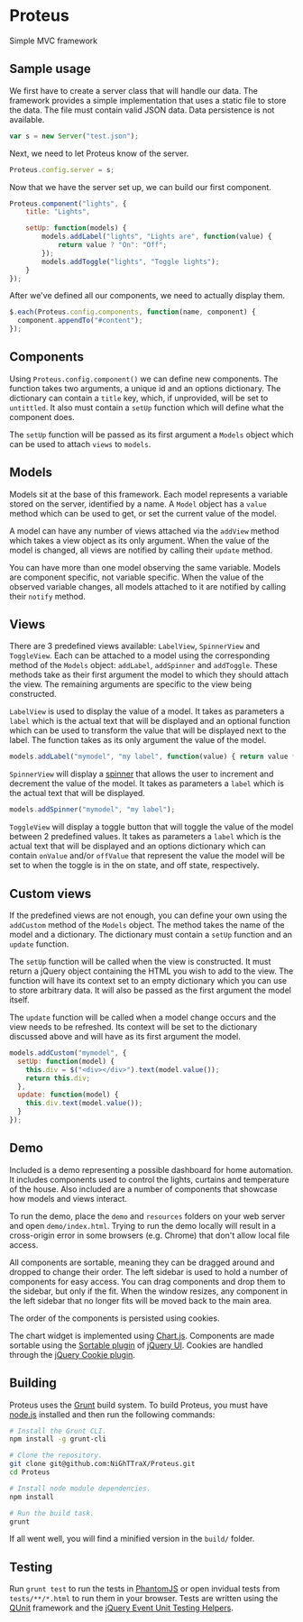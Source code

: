 Proteus
=======

Simple MVC framework


Sample usage
------------

We first have to create a server class that will handle our data. The framework provides a simple implementation that uses a static file to store the data. The file must contain valid JSON data. Data persistence is not available.

```javascript
var s = new Server("test.json");
```

Next, we need to let Proteus know of the server.

```javascript
Proteus.config.server = s;
```

Now that we have the server set up, we can build our first component.

```javascript
Proteus.component("lights", {
	title: "Lights",

	setUp: function(models) {
		models.addLabel("lights", "Lights are", function(value) {
			return value ? "On": "Off";
		});
		models.addToggle("lights", "Toggle lights");
	}
});
```

After we've defined all our components, we need to actually display them.

```javascript
$.each(Proteus.config.components, function(name, component) {
  component.appendTo("#content");
});
```

Components
----------

Using ```Proteus.config.component()``` we can define new components. The function takes two arguments, a unique id and an options dictionary. The dictionary can contain a ```title``` key, which, if unprovided, will be set to ```untittled```. It also must contain a ```setUp``` function which will define what the component does.

The ```setUp``` function will be passed as its first argument a ```Models``` object which can be used to attach ```views``` to ```models```.


Models
------

Models sit at the base of this framework. Each model represents a variable stored on the server, identified by a name. A ```Model``` object has a ```value``` method which can be used to get, or set the current value of the model.

A model can have any number of views attached via the ```addView``` method which takes a view object as its only argument. When the value of the model is changed, all views are notified by calling their ```update``` method.

You can have more than one model observing the same variable. Models are component specific, not variable specific. When the value of the observed variable changes, all models attached to it are notified by calling their ```notify``` method.


Views
-----

There are 3 predefined views available: ```LabelView```, ```SpinnerView``` and ```ToggleView```. Each can be attached to a model using the corresponding method of the ```Models``` object: ```addLabel```, ```addSpinner``` and ```addToggle```. These methods take as their first argument the model to which they should attach the view. The remaining arguments are specific to the view being constructed.

```LabelView``` is used to display the value of a model. It takes as parameters a ```label``` which is the actual text that will be displayed and an optional function which can be used to transform the value that will be displayed next to the label. The function takes as its only argument the value of the model.

```javascript
models.addLabel("mymodel", "my label", function(value) { return value * 2; });
```

```SpinnerView``` will display a [spinner](http://jqueryui.com/spinner/) that allows the user to increment and decrement the value of the model. It takes as parameters a ```label``` which is the actual text that will be displayed.

```javascript
models.addSpinner("mymodel", "my label");
```

```ToggleView``` will display a toggle button that will toggle the value of the model between 2 predefined values. It takes as parameters a ```label``` which is the actual text that will be displayed and an options dictionary which can contain ```onValue``` and/or ```offValue``` that represent the value the model will be set to when the toggle is in the on state, and off state, respectively.


Custom views
------------

If the predefined views are not enough, you can define your own using the ```addCustom``` method of the ```Models``` object. The method takes the name of the model and a dictionary. The dictionary must contain a ```setUp``` function and an ```update``` function.

The ```setUp``` function will be called when the view is constructed. It must return a jQuery object containing the HTML you wish to add to the view. The function will have its context set to an empty dictionary which you can use to store arbitrary data. It will also be passed as the first argument the model itself.

The ```update``` function will be called when a model change occurs and the view needs to be refreshed. Its context will be set to the dictionary discussed above and will have as its first argument the model.

```javascript
models.addCustom("mymodel", {
  setUp: function(model) {
    this.div = $("<div></div>").text(model.value());
    return this.div;
  },
  update: function(model) {
    this.div.text(model.value());
  }
});
```

Demo 
----

Included is a demo representing a possible dashboard for home automation. It includes components used to control the lights, curtains and temperature of the house. Also included are a number of components that showcase how models and views interact.

To run the demo, place the ```demo``` and ```resources``` folders on your web server and open ```demo/index.html```. Trying to run the demo locally will result in a cross-origin error in some browsers (e.g. Chrome) that don't allow local file access.

All components are sortable, meaning they can be dragged around and dropped to change their order. The left sidebar is used to hold a number of components for easy access. You can drag components and drop them to the sidebar, but only if the fit. When the window resizes, any component in the left sidebar that no longer fits will be moved back to the main area.

The order of the components is persisted using cookies.

The chart widget is implemented using [Chart.js](https://github.com/nnnick/Chart.js). Components are made sortable using the [Sortable plugin](jqueryui.com/sortable/) of [jQuery UI](jqueryui.com). Cookies are handled through the [jQuery Cookie plugin](https://github.com/carhartl/jquery-cookie).

Building
--------

Proteus uses the [Grunt](https://github.com/gruntjs/grunt) build system. To
build Proteus, you must have [node.js](https://github.com/joyent/node)
installed and then run the following commands:

```bash
# Install the Grunt CLI.
npm install -g grunt-cli

# Clone the repository.
git clone git@github.com:NiGhTTraX/Proteus.git
cd Proteus

# Install node module dependencies.
npm install

# Run the build task.
grunt
```

If all went well, you will find a minified version in the ```build/``` folder.


Testing
-------

Run ```grunt test``` to run the tests in
[PhantomJS](https://github.com/ariya/phantomjs) or open invidual tests from ```tests/**/*.html```
to run them in your browser. Tests are written using the
[QUnit](http://www.qunitjs.com/) framework and the [jQuery Event Unit Testing
Helpers](https://github.com/jquery/jquery-simulate).
